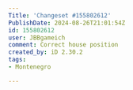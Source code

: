 ```yaml
---
Title: 'Changeset #155802612'
PublishDate: 2024-08-26T21:01:54Z
id: 155802612
user: JBBgameich
comment: Correct house position
created_by: iD 2.30.2
tags:
- Montenegro

---
```

